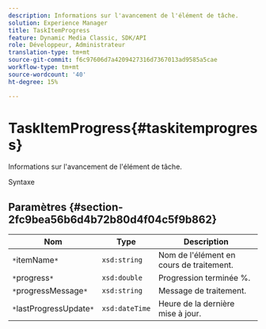 ```yaml
---
description: Informations sur l'avancement de l'élément de tâche.
solution: Experience Manager
title: TaskItemProgress
feature: Dynamic Media Classic, SDK/API
role: Développeur, Administrateur
translation-type: tm+mt
source-git-commit: f6c97606d7a4209427316d7367013ad9585a5cae
workflow-type: tm+mt
source-wordcount: '40'
ht-degree: 15%

---
```



# TaskItemProgress{#taskitemprogress}

Informations sur l&#39;avancement de l&#39;élément de tâche.

Syntaxe

## Paramètres {#section-2fc9bea56b6d4b72b80d4f04c5f9b862}

| Nom | Type | Description |
|---|---|---|
| `*`itemName`*` | `xsd:string` | Nom de l&#39;élément en cours de traitement. |
| `*`progress`*` | `xsd:double` | Progression terminée %. |
| `*`progressMessage`*` | `xsd:string` | Message de traitement. |
| `*`lastProgressUpdate`*` | `xsd:dateTime` | Heure de la dernière mise à jour. |

